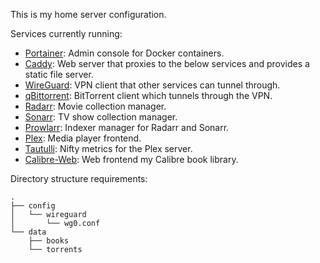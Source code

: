 This is my home server configuration.

Services currently running:

- [Portainer](https://portainer.io): Admin console for Docker containers.
- [Caddy](https://caddyserver.com): Web server that proxies to the below services and provides a static file server.
- [WireGuard](https://wireguard.com): VPN client that other services can tunnel through.
- [qBittorrent](https://qbittorrent.org): BitTorrent client which tunnels through the VPN.
- [Radarr](https://radarr.video): Movie collection manager.
- [Sonarr](https://sonarr.tv): TV show collection manager.
- [Prowlarr](https://prowlarr.com): Indexer manager for Radarr and Sonarr.
- [Plex](https://plex.tv): Media player frontend.
- [Tautulli](https://tautulli.com): Nifty metrics for the Plex server.
- [Calibre-Web](https://github.com/janeczku/calibre-web): Web frontend my Calibre book library.

Directory structure requirements:

```
.
├── config
│   └── wireguard
│       └── wg0.conf
└── data
    ├── books
    └── torrents
```
